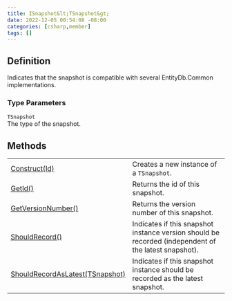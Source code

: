 ```yaml
---
title: ISnapshot&lt;TSnapshot&gt;
date: 2022-12-05 00:54:08 -08:00
categories: [csharp,member]
tags: []
---
```


## Definition

Indicates that the snapshot is compatible with several EntityDb.Common implementations.

### Type Parameters
`TSnapshot`<br />The type of the snapshot.
## Methods
<table><tr><td><!--/posts/csharp.member.entitydb.common.snapshots.isnapshot-1.construct/--><a href='#'>Construct(Id)</a></td><td>
Creates a new instance of a <code class='language-plaintext highlighter-rouge'>TSnapshot</code>.
</td></tr><tr><td><!--/posts/csharp.member.entitydb.common.snapshots.isnapshot-1.getid/--><a href='#'>GetId()</a></td><td>
Returns the id of this snapshot.
</td></tr><tr><td><!--/posts/csharp.member.entitydb.common.snapshots.isnapshot-1.getversionnumber/--><a href='#'>GetVersionNumber()</a></td><td>
Returns the version number of this snapshot.
</td></tr><tr><td><!--/posts/csharp.member.entitydb.common.snapshots.isnapshot-1.shouldrecord/--><a href='#'>ShouldRecord()</a></td><td>
Indicates if this snapshot instance version should be recorded (independent of the latest snapshot).
</td></tr><tr><td><!--/posts/csharp.member.entitydb.common.snapshots.isnapshot-1.shouldrecordaslatest/--><a href='#'>ShouldRecordAsLatest(TSnapshot)</a></td><td>
Indicates if this snapshot instance should be recorded as the latest snapshot.
</td></tr></table>
